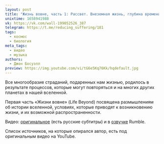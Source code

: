 ```yaml
---
layout: post
title: "Жизнь вовне, часть 1: Рассвет. Внеземная жизнь, глубина времени и наше место в космической истории"
unixtime: 1658941988
vk: https://vk.com/wall-199052526_387
telegram: https://t.me/reducing_suffering/181
tags:
  - космос
  - биология
meta_tags:
  - видео
  - музыка
authors:
  - Джон Босуэлл
preview: https://img.youtube.com/vi/tG6e5Kq76Kk/hqdefault.jpg
---
```

Все многообразие страданий, подаренных нам жизнью, родилось в результате процессов, которые могут повторяться и на многих других планетах в нашей вселенной.

Первая часть «Жизни вовне» (Life Beyond) посвящена размышлениям об истории вселенной, условиях, которые приводят к возникновению жизни, и их возможной распространенности.

Видео: [оригинальное](https://www.youtube.com/watch?v=SUelbSa-OkA) (есть русские субтитры) и в [озвучке](https://www.youtube.com/watch?v=tG6e5Kq76Kk) Rumble.

Список источников, на которые опирался автор, есть под оригинальным видео на YouTube.